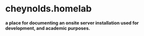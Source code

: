 # cheynolds.homelab
#### a place for documenting an onsite server installation used for development, and academic purposes. 

